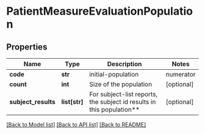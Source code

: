 # PatientMeasureEvaluationPopulation

## Properties
Name | Type | Description | Notes
------------ | ------------- | ------------- | -------------
**code** | **str** | initial-population | numerator | numerator-exclusion | denominator | denominator-exclusion | denominator-exception | measure-population | measure-population-exclusion | measure-observation | [optional] 
**count** | **int** | Size of the population | [optional] 
**subject_results** | **list[str]** | For subject-list reports, the subject id results in this population** | [optional] 

[[Back to Model list]](../README.md#documentation-for-models) [[Back to API list]](../README.md#documentation-for-api-endpoints) [[Back to README]](../README.md)

